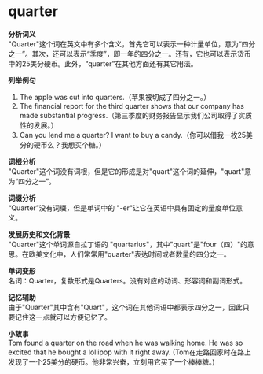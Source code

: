 # quarter

**分析词义**  
"Quarter"这个词在英文中有多个含义，首先它可以表示一种计量单位，意为“四分之一”。其次，还可以表示“季度”，即一年的四分之一。还有，它也可以表示货币中的25美分硬币。此外，“quarter”在其他方面还有其它用法。

  

**列举例句**

  

1.  The apple was cut into quarters.（苹果被切成了四分之一。）
2.  The financial report for the third quarter shows that our company has made substantial progress.（第三季度的财务报告显示我们公司取得了实质性的发展。）
3.  Can you lend me a quarter? I want to buy a candy.（你可以借我一枚25美分的硬币么？我想买个糖。）

  

**词根分析**  
"Quarter"这个词没有词根，但是它的形成是对"quart"这个词的延伸，"quart"意为“四分之一”。

  

**词缀分析**  
“Quarter”没有词缀，但是单词中的 "-er"让它在英语中具有固定的量度单位意义。

  

**发展历史和文化背景**  
"Quarter"这个单词源自拉丁语的 "quartarius"，其中"quart"是"four（四）"的意思。在欧美文化中，人们常常用"quarter"表达时间或者数量的四分之一。

  

**单词变形**  
名词：Quarter，复数形式是Quarters。没有对应的动词、形容词和副词形式。

  

**记忆辅助**  
由于"Quarter"其中含有"Quart"，这个词在其他词语中都表示四分之一，因此只要记住这一点就可以方便记忆了。

  

**小故事**  
Tom found a quarter on the road when he was walking home. He was so excited that he bought a lollipop with it right away. (Tom在走路回家时在路上发现了一个25美分的硬币。他非常兴奋，立刻用它买了一个棒棒糖。)
